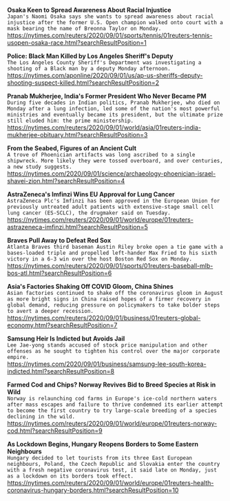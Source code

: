 **Osaka Keen to Spread Awareness About Racial Injustice**\
`Japan's Naomi Osaka says she wants to spread awareness about racial injustice after the former U.S. Open champion walked onto court with a mask bearing the name of Breonna Taylor on Monday.`\
https://nytimes.com/reuters/2020/09/01/sports/tennis/01reuters-tennis-usopen-osaka-race.html?searchResultPosition=1

**Police: Black Man Killed by Los Angeles Sheriff's Deputy**\
`The Los Angeles County Sheriff's Department was investigating a shooting of a Black man by a deputy Monday afternoon.`\
https://nytimes.com/aponline/2020/09/01/us/ap-us-sheriffs-deputy-shooting-suspect-killed.html?searchResultPosition=2

**Pranab Mukherjee, India's Former President Who Never Became PM**\
`During five decades in Indian politics, Pranab Mukherjee, who died on Monday after a lung infection, led some of the nation's most powerful ministries and eventually became its president, but the ultimate prize still eluded him: the prime ministership.`\
https://nytimes.com/reuters/2020/09/01/world/asia/01reuters-india-mukherjee-obituary.html?searchResultPosition=3

**From the Seabed, Figures of an Ancient Cult**\
`A trove of Phoenician artifacts was long ascribed to a single shipwreck. More likely they were tossed overboard, and over centuries, a new study suggests.`\
https://nytimes.com/2020/09/01/science/archaeology-phoenician-israel-shavei-zion.html?searchResultPosition=4

**AstraZeneca's Imfinzi Wins EU Approval for Lung Cancer**\
`AstraZeneca Plc's Imfinzi has been approved in the European Union for previously untreated adult patients with extensive-stage small cell lung cancer (ES-SCLC), the drugmaker said on Tuesday.`\
https://nytimes.com/reuters/2020/09/01/world/europe/01reuters-astrazeneca-imfinzi.html?searchResultPosition=5

**Braves Pull Away to Defeat Red Sox**\
`Atlanta Braves third baseman Austin Riley broke open a tie game with a bases-loaded triple and propelled left-hander Max Fried to his sixth victory in a 6-3 win over the host Boston Red Sox on Monday.`\
https://nytimes.com/reuters/2020/09/01/sports/01reuters-baseball-mlb-bos-atl.html?searchResultPosition=6

**Asia's Factories Shaking Off COVID Gloom, China Shines**\
`Asian factories continued to shake off the coronavirus gloom in August as more bright signs in China raised hopes of a firmer recovery in global demand, reducing pressure on policymakers to take bolder steps to avert a deeper recession.`\
https://nytimes.com/reuters/2020/09/01/business/01reuters-global-economy.html?searchResultPosition=7

**Samsung Heir Is Indicted but Avoids Jail**\
`Lee Jae-yong stands accused of stock price manipulation and other offenses as he sought to tighten his control over the major corporate empire.`\
https://nytimes.com/2020/09/01/business/samsung-lee-south-korea-indicted.html?searchResultPosition=8

**Farmed Cod and Chips? Norway Revives Bid to Breed Species at Risk in Wild**\
`Norway is relaunching cod farms in Europe's ice-cold northern waters after mass escapes and failure to thrive condemned its earlier attempt to become the first country to try large-scale breeding of a species declining in the wild.`\
https://nytimes.com/reuters/2020/09/01/world/europe/01reuters-norway-cod.html?searchResultPosition=9

**As Lockdown Begins, Hungary Reopens Borders to Some Eastern Neighbours**\
`Hungary decided to let tourists from its three East European neighbours, Poland, the Czech Republic and Slovakia enter the country with a fresh negative coronavirus test, it said late on Monday, just as a lockdown on its borders took effect.`\
https://nytimes.com/reuters/2020/09/01/world/europe/01reuters-health-coronavirus-hungary-borders.html?searchResultPosition=10


